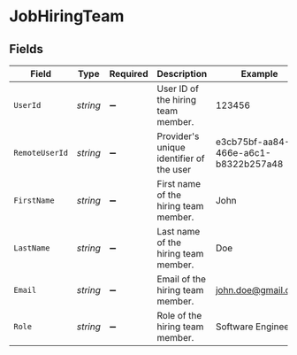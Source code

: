 # JobHiringTeam


## Fields

| Field                                    | Type                                     | Required                                 | Description                              | Example                                  |
| ---------------------------------------- | ---------------------------------------- | ---------------------------------------- | ---------------------------------------- | ---------------------------------------- |
| `UserId`                                 | *string*                                 | :heavy_minus_sign:                       | User ID of the hiring team member.       | 123456                                   |
| `RemoteUserId`                           | *string*                                 | :heavy_minus_sign:                       | Provider's unique identifier of the user | e3cb75bf-aa84-466e-a6c1-b8322b257a48     |
| `FirstName`                              | *string*                                 | :heavy_minus_sign:                       | First name of the hiring team member.    | John                                     |
| `LastName`                               | *string*                                 | :heavy_minus_sign:                       | Last name of the hiring team member.     | Doe                                      |
| `Email`                                  | *string*                                 | :heavy_minus_sign:                       | Email of the hiring team member.         | john.doe@gmail.com                       |
| `Role`                                   | *string*                                 | :heavy_minus_sign:                       | Role of the hiring team member.          | Software Engineer                        |